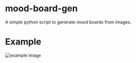 # mood-board-gen
A simple python script to generate mood boards from images.

# Example
![example image](https://github.com/make-42/mood-board-gen/blob/main/examples/A%20Silent%20Voice.moodboard.webp?raw=true)
